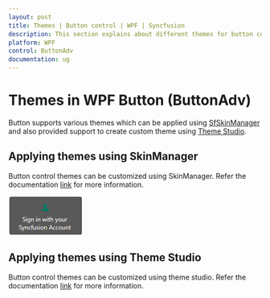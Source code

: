 ```yaml
---
layout: post
title: Themes | Button control | WPF | Syncfusion
description: This section explains about different themes for button control and how to implement those themes to the control.
platform: WPF
control: ButtonAdv
documentation: ug
---
```


# Themes in WPF Button (ButtonAdv)

Button supports various themes which can be applied using [SfSkinManager](https://help.syncfusion.com/wpf/themes/getting-started) and also provided support to create custom theme using [Theme Studio](https://help.syncfusion.com/wpf/themes/theme-studio).

## Applying themes using SkinManager

Button control themes can be customized using SkinManager. Refer the documentation [link](https://help.syncfusion.com/wpf/themes/getting-started) for more information.

![Theme](Theme-Support_images/Theme-Support_img1.png)


## Applying themes using Theme Studio

Button control themes can be customized using theme studio. Refer the documentation [link](https://help.syncfusion.com/wpf/themes/theme-studio) for more information.